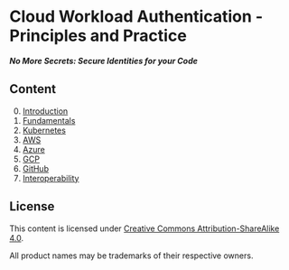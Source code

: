 # Cloud Workload Authentication - Principles and Practice

**_No More Secrets: Secure Identities for your Code_**


## Content

0. [Introduction](content/00-introduction.md)
1. [Fundamentals](content/01-fundamentals.md)
2. [Kubernetes](content/02-kubernetes.md)
3. [AWS](content/03-aws.md)
4. [Azure](content/04-azure.md)
5. [GCP](content/05-gcp.md)
6. [GitHub](content/06-github.md)
7. [Interoperability](content/07-interoperability.md)


## License

This content is licensed under [Creative Commons Attribution-ShareAlike 4.0](LICENSE).

All product names may be trademarks of their respective owners.
